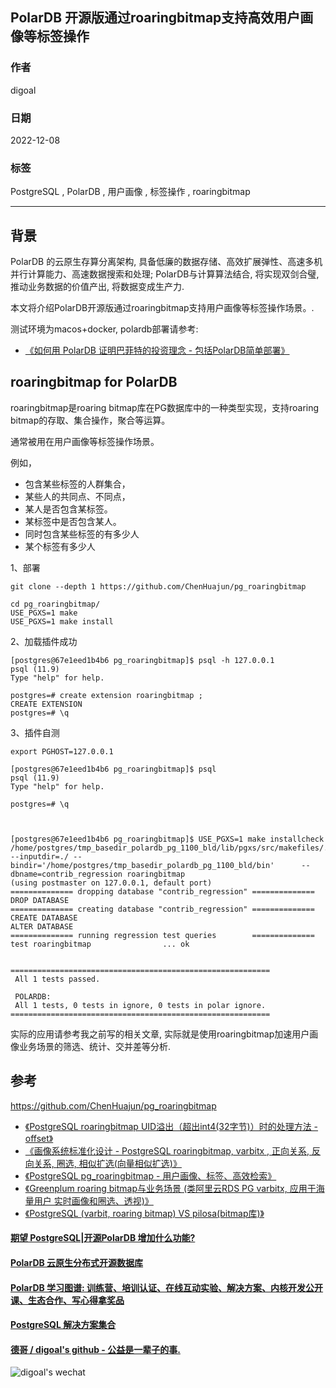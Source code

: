 ## PolarDB 开源版通过roaringbitmap支持高效用户画像等标签操作  
          
### 作者          
digoal          
          
### 日期          
2022-12-08          
          
### 标签          
PostgreSQL , PolarDB , 用户画像 , 标签操作 , roaringbitmap   
          
----          
          
## 背景       
PolarDB 的云原生存算分离架构, 具备低廉的数据存储、高效扩展弹性、高速多机并行计算能力、高速数据搜索和处理; PolarDB与计算算法结合, 将实现双剑合璧, 推动业务数据的价值产出, 将数据变成生产力.          
        
本文将介绍PolarDB开源版通过roaringbitmap支持用户画像等标签操作场景。.         
      
测试环境为macos+docker, polardb部署请参考:        
- [《如何用 PolarDB 证明巴菲特的投资理念 - 包括PolarDB简单部署》](../202209/20220908_02.md)        
      
## roaringbitmap for PolarDB  
roaringbitmap是roaring bitmap库在PG数据库中的一种类型实现，支持roaring bitmap的存取、集合操作，聚合等运算。    
    
通常被用在用户画像等标签操作场景。    
    
例如，    
    
- 包含某些标签的人群集合，    
- 某些人的共同点、不同点，    
- 某人是否包含某标签。    
- 某标签中是否包含某人。    
- 同时包含某些标签的有多少人    
- 某个标签有多少人    
  
1、部署  
  
```  
git clone --depth 1 https://github.com/ChenHuajun/pg_roaringbitmap  
  
cd pg_roaringbitmap/  
USE_PGXS=1 make  
USE_PGXS=1 make install  
```  
  
2、加载插件成功  
  
```  
[postgres@67e1eed1b4b6 pg_roaringbitmap]$ psql -h 127.0.0.1  
psql (11.9)  
Type "help" for help.  
  
postgres=# create extension roaringbitmap ;  
CREATE EXTENSION  
postgres=# \q  
```  
  
  
3、插件自测  
  
```  
export PGHOST=127.0.0.1  
  
[postgres@67e1eed1b4b6 pg_roaringbitmap]$ psql  
psql (11.9)  
Type "help" for help.  
  
postgres=# \q  
  
  
  
[postgres@67e1eed1b4b6 pg_roaringbitmap]$ USE_PGXS=1 make installcheck  
/home/postgres/tmp_basedir_polardb_pg_1100_bld/lib/pgxs/src/makefiles/../../src/test/regress/pg_regress --inputdir=./ --bindir='/home/postgres/tmp_basedir_polardb_pg_1100_bld/bin'      --dbname=contrib_regression roaringbitmap  
(using postmaster on 127.0.0.1, default port)  
============== dropping database "contrib_regression" ==============  
DROP DATABASE  
============== creating database "contrib_regression" ==============  
CREATE DATABASE  
ALTER DATABASE  
============== running regression test queries        ==============  
test roaringbitmap                ... ok  
  
  
==========================================================  
 All 1 tests passed.   
  
 POLARDB:  
 All 1 tests, 0 tests in ignore, 0 tests in polar ignore.   
==========================================================  
```  
  
实际的应用请参考我之前写的相关文章, 实际就是使用roaringbitmap加速用户画像业务场景的筛选、统计、交并差等分析.    
  
## 参考  
https://github.com/ChenHuajun/pg_roaringbitmap  
  
- [《PostgreSQL roaringbitmap UID溢出（超出int4(32字节)）时的处理方法 - offset》](../202001/20200110_03.md)    
- [《画像系统标准化设计 - PostgreSQL roaringbitmap, varbitx , 正向关系, 反向关系, 圈选, 相似扩选(向量相似扩选)》](../201911/20191128_02.md)    
- [《PostgreSQL pg_roaringbitmap - 用户画像、标签、高效检索》](../201911/20191118_01.md)    
- [《Greenplum roaring bitmap与业务场景 (类阿里云RDS PG varbitx, 应用于海量用户 实时画像和圈选、透视)》](../201801/20180127_01.md)    
- [《PostgreSQL (varbit, roaring bitmap) VS pilosa(bitmap库)》](../201706/20170612_01.md)    
  
  
  
#### [期望 PostgreSQL|开源PolarDB 增加什么功能?](https://github.com/digoal/blog/issues/76 "269ac3d1c492e938c0191101c7238216")
  
  
#### [PolarDB 云原生分布式开源数据库](https://github.com/ApsaraDB "57258f76c37864c6e6d23383d05714ea")
  
  
#### [PolarDB 学习图谱: 训练营、培训认证、在线互动实验、解决方案、内核开发公开课、生态合作、写心得拿奖品](https://www.aliyun.com/database/openpolardb/activity "8642f60e04ed0c814bf9cb9677976bd4")
  
  
#### [PostgreSQL 解决方案集合](../201706/20170601_02.md "40cff096e9ed7122c512b35d8561d9c8")
  
  
#### [德哥 / digoal's github - 公益是一辈子的事.](https://github.com/digoal/blog/blob/master/README.md "22709685feb7cab07d30f30387f0a9ae")
  
  
![digoal's wechat](../pic/digoal_weixin.jpg "f7ad92eeba24523fd47a6e1a0e691b59")
  

